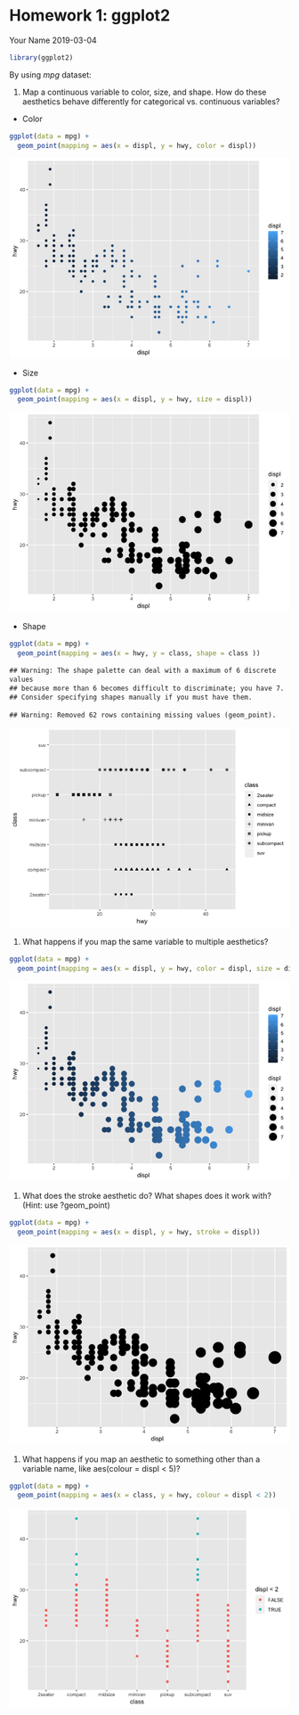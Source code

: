 Homework 1: ggplot2
================
Your Name
2019-03-04

``` r
library(ggplot2)
```

By using *mpg* dataset:

1.  Map a continuous variable to color, size, and shape. How do these aesthetics behave differently for categorical vs. continuous variables?

-   Color

``` r
ggplot(data = mpg) +
  geom_point(mapping = aes(x = displ, y = hwy, color = displ))
```

![](index_files/figure-markdown_github/unnamed-chunk-2-1.png)

-   Size

``` r
ggplot(data = mpg) +
  geom_point(mapping = aes(x = displ, y = hwy, size = displ))
```

![](index_files/figure-markdown_github/unnamed-chunk-3-1.png)

-   Shape

``` r
ggplot(data = mpg) +
  geom_point(mapping = aes(x = hwy, y = class, shape = class ))
```

    ## Warning: The shape palette can deal with a maximum of 6 discrete values
    ## because more than 6 becomes difficult to discriminate; you have 7.
    ## Consider specifying shapes manually if you must have them.

    ## Warning: Removed 62 rows containing missing values (geom_point).

![](index_files/figure-markdown_github/unnamed-chunk-4-1.png)

1.  What happens if you map the same variable to multiple aesthetics?

``` r
ggplot(data = mpg) +
  geom_point(mapping = aes(x = displ, y = hwy, color = displ, size = displ))
```

![](index_files/figure-markdown_github/unnamed-chunk-5-1.png)

1.  What does the stroke aesthetic do? What shapes does it work with? (Hint: use ?geom\_point)

``` r
ggplot(data = mpg) +
  geom_point(mapping = aes(x = displ, y = hwy, stroke = displ))
```

![](index_files/figure-markdown_github/unnamed-chunk-6-1.png)

1.  What happens if you map an aesthetic to something other than a variable name, like aes(colour = displ &lt; 5)?

``` r
ggplot(data = mpg) +
  geom_point(mapping = aes(x = class, y = hwy, colour = displ < 2))
```

![](index_files/figure-markdown_github/unnamed-chunk-7-1.png)
